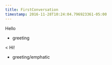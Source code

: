 ```yaml
---
title: FirstConversation
timestamp: 2016-11-28T10:24:04.796923361-05:00
---
```


Hello
* greeting

< Hi!
* greeting/emphatic
